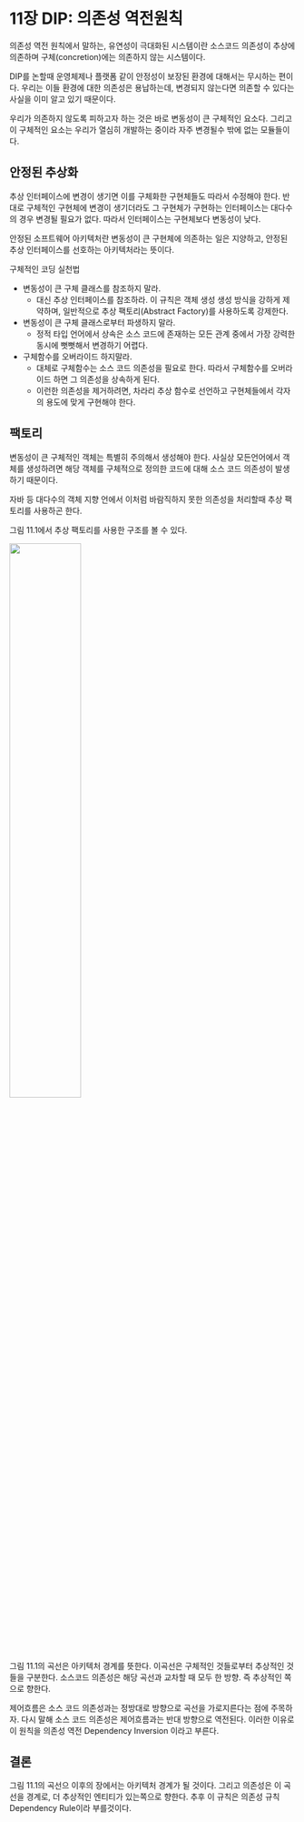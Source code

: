# 11장 DIP: 의존성 역전원칙
의존성 역전 원칙에서 말하는, 유연성이 극대화된 시스템이란 소스코드 의존성이 추상에 의존하며 구체(concretion)에는 의존하지 않는 시스템이다.

DIP를 논할때 운영체제나 플랫폼 같이 안정성이 보장된 환경에 대해서는 무시하는 편이다.
우리는 이들 환경에 대한 의존성은 용납하는데, 변경되지 않는다면 의존할 수 있다는 사실을 이미 알고 있기 때문이다.

우리가 의존하지 않도록 피하고자 하는 것은 바로 변동성이 큰 구체적인 요소다.
그리고 이 구체적인 요소는 우리가 열심히 개발하는 중이라 자주 변경될수 밖에 없는 모듈들이다.

## 안정된 추상화
추상 인터페이스에 변경이 생기면 이를 구체화한 구현체들도 따라서 수정해야 한다.
반대로 구체적인 구현체에 변경이 생기더라도 그 구현체가 구현하는 인터페이스는 대다수의 경우 변경될 필요가 없다.
따라서 인터페이스는 구현체보다 변동성이 낮다.

안정된 소프트웨어 아키텍처란 변동성이 큰 구현체에 의존하는 일은 지양하고, 안정된 추상 인터페이스를 선호하는 아키텍처라는 뜻이다.

구체적인 코딩 실천법
+ 변동성이 큰 구체 클래스를 참조하지 말라.
  + 대신 추상 인터페이스를 참조하라. 이 규칙은 객체 생성 생성 방식을 강하게 제약하며, 일반적으로 추상 팩토리(Abstract Factory)를 사용하도록 강제한다.
+ 변동성이 큰 구체 클래스로부터 파생하지 말라.
  + 정적 타입 언어에서 상속은 소스 코드에 존재하는 모든 관계 중에서 가장 강력한 동시에 뻣뻣해서 변경하기 어렵다.
+ 구체함수를 오버라이드 하지말라.
  + 대체로 구체함수는 소스 코드 의존성을 필요로 한다. 따라서 구체함수를 오버라이드 하면 그 의존성을 상속하게 된다.
  + 이런한 의존성을 제거하려면, 차라리 추상 함수로 선언하고 구현체들에서 각자의 용도에 맞게 구현해야 한다.
 
## 팩토리
변동성이 큰 구체적인 객체는 특별히 주의해서 생성해야 한다.
사실상 모든언어에서 객체를 생성하려면 해당 객체를 구체적으로 정의한 코드에 대해 소스 코드 의존성이 발생하기 때문이다.

자바 등 대다수의 객체 지향 언에서 이처럼 바람직하지 못한 의존성을 처리할때 추상 팩토리를 사용하곤 한다.

그림 11.1에서 추상 팩토리를 사용한 구조를 볼 수 있다.

<img src="clean_architecture/images/IMG_0005.jpg" width="50%">

그림 11.1의 곡선은 아키텍처 경계를 뜻한다.
이곡선은 구체적인 것들로부터 추상적인 것들을 구분한다.
소스코드 의존성은 해당 곡선과 교차할 때 모두 한 방향. 즉 추상적인 쪽으로 향한다.

제어흐름은 소스 코드 의존성과는 정방대로 방향으로 곡선을 가로지른다는 점에 주목하자.
다시 말해 소스 코드 의존성은 제어흐름과는 반대 방향으로 역전된다.
이러한 이유로 이 원칙을 의존성 역전 Dependency Inversion 이라고 부른다.

## 결론
그림 11.1의 곡선으 이후의 장에서는 아키텍처 경계가 될 것이다.
그리고 의존성은 이 곡선을 경계로, 더 추상적인 엔티티가 있는쪽으로 향한다.
추후 이 규칙은 의존성 규칙 Dependency Rule이라 부를것이다.
